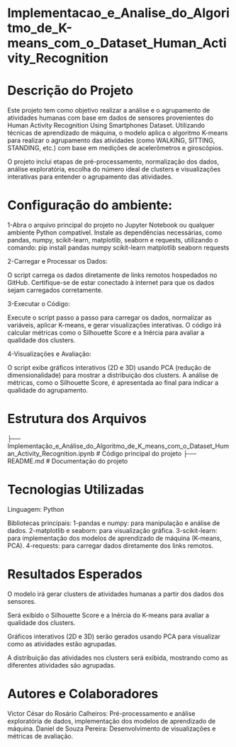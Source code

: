 # Implementacao_e_Analise_do_Algoritmo_de_K-means_com_o_Dataset_Human_Activity_Recognition

# Descrição do Projeto
Este projeto tem como objetivo realizar a análise e o agrupamento de atividades humanas com base em dados de sensores provenientes do Human Activity Recognition Using Smartphones Dataset. Utilizando técnicas de aprendizado de máquina, o modelo aplica o algoritmo K-means para realizar o agrupamento das atividades (como WALKING, SITTING, STANDING, etc.) com base em medições de acelerômetros e giroscópios.

O projeto inclui etapas de pré-processamento, normalização dos dados, análise exploratória, escolha do número ideal de clusters e visualizações interativas para entender o agrupamento das atividades.

# Configuração do ambiente:

1-Abra o arquivo principal do projeto no Jupyter Notebook ou qualquer ambiente Python compatível.
Instale as dependências necessárias, como pandas, numpy, scikit-learn, matplotlib, seaborn e requests, utilizando o comando:
  pip install pandas numpy scikit-learn matplotlib seaborn requests
  
2-Carregar e Processar os Dados:

O script carrega os dados diretamente de links remotos hospedados no GitHub.
Certifique-se de estar conectado à internet para que os dados sejam carregados corretamente.

3-Executar o Código:

Execute o script passo a passo para carregar os dados, normalizar as variáveis, aplicar K-means, e gerar visualizações interativas.
O código irá calcular métricas como o Silhouette Score e a Inércia para avaliar a qualidade dos clusters.

4-Visualizações e Avaliação:

O script exibe gráficos interativos (2D e 3D) usando PCA (redução de dimensionalidade) para mostrar a distribuição dos clusters.
A análise de métricas, como o Silhouette Score, é apresentada ao final para indicar a qualidade do agrupamento.


# Estrutura dos Arquivos
├── Implementação_e_Análise_do_Algoritmo_de_K_means_com_o_Dataset_Human_Activity_Recognition.ipynb  # Código principal do projeto
├── README.md             # Documentação do projeto

# Tecnologias Utilizadas
Linguagem: Python

Bibliotecas principais:
1-pandas e numpy: para manipulação e análise de dados.
2-matplotlib e seaborn: para visualização gráfica.
3-scikit-learn: para implementação dos modelos de aprendizado de máquina (K-means, PCA).
4-requests: para carregar dados diretamente dos links remotos.


# Resultados Esperados
O modelo irá gerar clusters de atividades humanas a partir dos dados dos sensores.

Será exibido o Silhouette Score e a Inércia do K-means para avaliar a qualidade dos clusters.

Gráficos interativos (2D e 3D) serão gerados usando PCA para visualizar como as atividades estão agrupadas.

A distribuição das atividades nos clusters será exibida, mostrando como as diferentes atividades são agrupadas.

# Autores e Colaboradores

Victor César do Rosário Calheiros: Pré-processamento e análise exploratória de dados, implementação dos modelos de aprendizado de máquina.
Daniel de Souza Pereira: Desenvolvimento de visualizações e métricas de avaliação.
